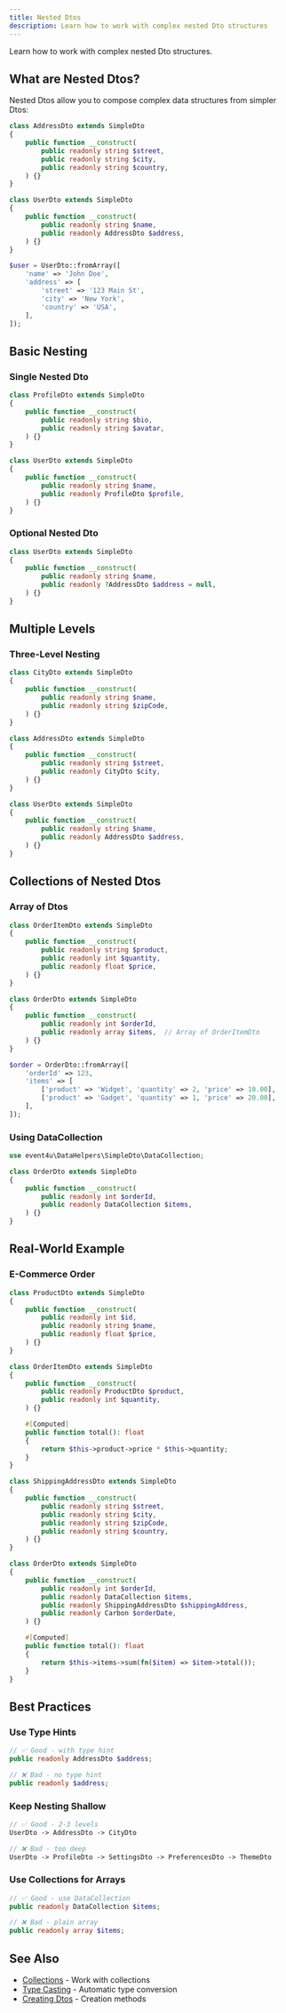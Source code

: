 ```yaml
---
title: Nested Dtos
description: Learn how to work with complex nested Dto structures
---
```


Learn how to work with complex nested Dto structures.

## What are Nested Dtos?

Nested Dtos allow you to compose complex data structures from simpler Dtos:

```php
class AddressDto extends SimpleDto
{
    public function __construct(
        public readonly string $street,
        public readonly string $city,
        public readonly string $country,
    ) {}
}

class UserDto extends SimpleDto
{
    public function __construct(
        public readonly string $name,
        public readonly AddressDto $address,
    ) {}
}

$user = UserDto::fromArray([
    'name' => 'John Doe',
    'address' => [
        'street' => '123 Main St',
        'city' => 'New York',
        'country' => 'USA',
    ],
]);
```

## Basic Nesting

### Single Nested Dto

```php
class ProfileDto extends SimpleDto
{
    public function __construct(
        public readonly string $bio,
        public readonly string $avatar,
    ) {}
}

class UserDto extends SimpleDto
{
    public function __construct(
        public readonly string $name,
        public readonly ProfileDto $profile,
    ) {}
}
```

### Optional Nested Dto

```php
class UserDto extends SimpleDto
{
    public function __construct(
        public readonly string $name,
        public readonly ?AddressDto $address = null,
    ) {}
}
```

## Multiple Levels

### Three-Level Nesting

```php
class CityDto extends SimpleDto
{
    public function __construct(
        public readonly string $name,
        public readonly string $zipCode,
    ) {}
}

class AddressDto extends SimpleDto
{
    public function __construct(
        public readonly string $street,
        public readonly CityDto $city,
    ) {}
}

class UserDto extends SimpleDto
{
    public function __construct(
        public readonly string $name,
        public readonly AddressDto $address,
    ) {}
}
```

## Collections of Nested Dtos

### Array of Dtos

```php
class OrderItemDto extends SimpleDto
{
    public function __construct(
        public readonly string $product,
        public readonly int $quantity,
        public readonly float $price,
    ) {}
}

class OrderDto extends SimpleDto
{
    public function __construct(
        public readonly int $orderId,
        public readonly array $items,  // Array of OrderItemDto
    ) {}
}

$order = OrderDto::fromArray([
    'orderId' => 123,
    'items' => [
        ['product' => 'Widget', 'quantity' => 2, 'price' => 10.00],
        ['product' => 'Gadget', 'quantity' => 1, 'price' => 20.00],
    ],
]);
```

### Using DataCollection

```php
use event4u\DataHelpers\SimpleDto\DataCollection;

class OrderDto extends SimpleDto
{
    public function __construct(
        public readonly int $orderId,
        public readonly DataCollection $items,
    ) {}
}
```

## Real-World Example

### E-Commerce Order

```php
class ProductDto extends SimpleDto
{
    public function __construct(
        public readonly int $id,
        public readonly string $name,
        public readonly float $price,
    ) {}
}

class OrderItemDto extends SimpleDto
{
    public function __construct(
        public readonly ProductDto $product,
        public readonly int $quantity,
    ) {}

    #[Computed]
    public function total(): float
    {
        return $this->product->price * $this->quantity;
    }
}

class ShippingAddressDto extends SimpleDto
{
    public function __construct(
        public readonly string $street,
        public readonly string $city,
        public readonly string $zipCode,
        public readonly string $country,
    ) {}
}

class OrderDto extends SimpleDto
{
    public function __construct(
        public readonly int $orderId,
        public readonly DataCollection $items,
        public readonly ShippingAddressDto $shippingAddress,
        public readonly Carbon $orderDate,
    ) {}

    #[Computed]
    public function total(): float
    {
        return $this->items->sum(fn($item) => $item->total());
    }
}
```

## Best Practices

### Use Type Hints

```php
// ✅ Good - with type hint
public readonly AddressDto $address;

// ❌ Bad - no type hint
public readonly $address;
```

### Keep Nesting Shallow

```php
// ✅ Good - 2-3 levels
UserDto -> AddressDto -> CityDto

// ❌ Bad - too deep
UserDto -> ProfileDto -> SettingsDto -> PreferencesDto -> ThemeDto
```

### Use Collections for Arrays

```php
// ✅ Good - use DataCollection
public readonly DataCollection $items;

// ❌ Bad - plain array
public readonly array $items;
```

## See Also

- [Collections](/simple-dto/collections/) - Work with collections
- [Type Casting](/simple-dto/type-casting/) - Automatic type conversion
- [Creating Dtos](/simple-dto/creating-dtos/) - Creation methods
